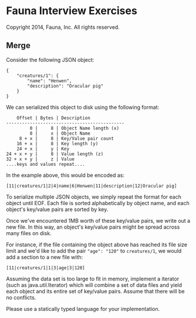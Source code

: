 # Fauna Interview Exercises

Copyright 2014, Fauna, Inc. All rights reserved.

## Merge

Consider the following JSON object:
 
    {
        "creatures/1": {
            "name": "Henwen",
            "description": "Oracular pig"
        }
    }

We can serialized this object to disk using the following format:
 
        Offset | Bytes | Description
    ---------------------------------------------
             0 |     8 | Object Name length (x)
             8 |     x | Object Name
         8 + x |     8 | Key/Value pair count
        16 + x |     8 | Key length (y)
        24 + x |     y | Key
    24 + x + y |     8 | Value length (z)
    32 + x + y |     z | Value
    ....keys and values repeat.... 
 
In the example above, this would be encoded as:
 
    [11|creatures/1|2|4|name|6|Henwen|11|description|12|Oracular pig]
 
To serialize multiple JSON objects, we simply repeat the format for
each object until EOF. Each file is sorted alphabetically by object
name, and each object's key/value pairs are sorted by key.
 
Once we've encountered 1MB worth of these key/value pairs, we write
out a new file. In this way, an object's key/value pairs might be
spread across many files on disk.
 
For instance, if the file containing the object above has reached its
file size limit and we'd like to add the pair `"age": "120"` to
`creatures/1`, we would add a section to a new file with:
 
    [11|creatures/1|1|3|age|3|120]
 
Assuming the data set is too large to fit in memory, implement a iterator (such as java.util.Iterator) which will combine a set of data files and yield each object and its entire set of key/value pairs. Assume that there will be no conflicts.

Please use a statically typed language for your implementation.

